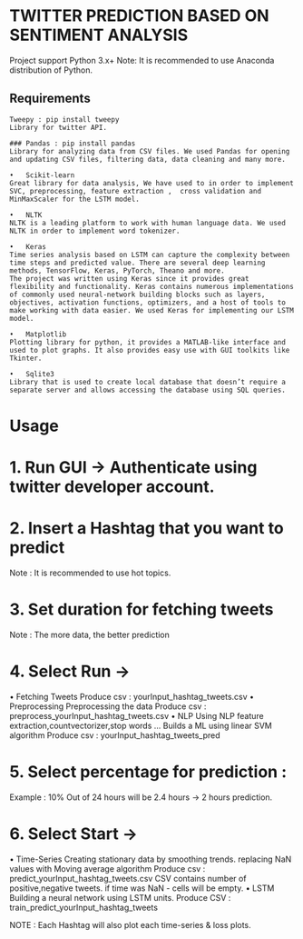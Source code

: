 # TWITTER PREDICTION BASED ON SENTIMENT ANALYSIS

Project support Python 3.x+
Note: It is recommended to use Anaconda distribution of Python.

## Requirements 
```
Tweepy : pip install tweepy
Library for twitter API.
```
```
### Pandas : pip install pandas
Library for analyzing data from CSV files. We used Pandas for opening and updating CSV files, filtering data, data cleaning and many more.
```
```
•	Scikit-learn
Great library for data analysis, We have used to in order to implement SVC, preprocessing, feature extraction ,  cross validation and MinMaxScaler for the LSTM model.
```
```
•	NLTK
NLTK is a leading platform to work with human language data. We used NLTK in order to implement word tokenizer.
```
```
•	Keras
Time series analysis based on LSTM can capture the complexity between time steps and predicted value. There are several deep learning methods, TensorFlow, Keras, PyTorch, Theano and more.
The project was written using Keras since it provides great flexibility and functionality. Keras contains numerous implementations of commonly used neural-network building blocks such as layers, objectives, activation functions, optimizers, and a host of tools to make working with data easier. We used Keras for implementing our LSTM model.
```
```
•	Matplotlib
Plotting library for python, it provides a MATLAB-like interface and used to plot graphs. It also provides easy use with GUI toolkits like Tkinter.
```
```
•	Sqlite3
Library that is used to create local database that doesn’t require a separate server and allows accessing the database using SQL queries.
```

# Usage #

# 1. Run GUI -> Authenticate using twitter developer account. #

# 2. Insert a Hashtag that you want to predict #
Note : It is recommended to use hot topics.

# 3. Set duration for fetching tweets #
Note : The more data, the better prediction

# 4. Select Run -> #
   • Fetching Tweets 
   Produce csv : yourInput_hashtag_tweets.csv
   • Preprocessing
   Preprocessing the data
   Produce csv : preprocess_yourInput_hashtag_tweets.csv
   • NLP
   Using NLP feature extraction,countvectorizer,stop words ...
   Builds a ML using linear SVM algorithm
   Produce csv : yourInput_hashtag_tweets_pred
   
# 5. Select percentage for prediction : #
   Example : 10% Out of 24 hours will be 2.4 hours -> 2 hours prediction.
   
# 6. Select Start -> #
   • Time-Series
   Creating stationary data by smoothing trends. replacing NaN values with Moving average algorithm 
   Produce csv : predict_yourInput_hashtag_tweets.csv
   CSV contains number of positive,negative tweets. if time was NaN - cells will be empty.
   • LSTM
   Building a neural network using LSTM units.
   Produce CSV : train_predict_yourInput_hashtag_tweets
   
   NOTE :   Each Hashtag will also plot each time-series & loss plots.
   
